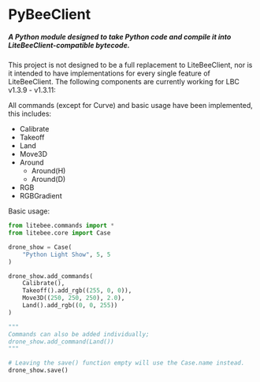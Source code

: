 # PyBeeClient
##### A Python module designed to take Python code and compile it into LiteBeeClient-compatible bytecode.
This project is not designed to be a full replacement to LiteBeeClient, nor is it intended to have implementations for every single feature of LiteBeeClient. The following components are currently working for LBC v1.3.9 - v1.3.11:

All commands (except for Curve) and basic usage have been implemented, this includes:
- Calibrate
- Takeoff
- Land
- Move3D
- Around
    - Around(H)
    - Around(D)
- RGB
- RGBGradient


Basic usage:
```python
from litebee.commands import *
from litebee.core import Case

drone_show = Case(
    "Python Light Show", 5, 5
)

drone_show.add_commands(
    Calibrate(),
    Takeoff().add_rgb((255, 0, 0)),
    Move3D((250, 250, 250), 2.0),
    Land().add_rgb((0, 0, 255))
)

"""
Commands can also be added individually;
drone_show.add_command(Land())
"""

# Leaving the save() function empty will use the Case.name instead.
drone_show.save()


```
